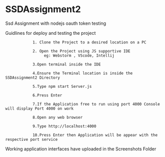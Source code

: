 # SSDAssignment2
Ssd Assignment with nodejs oauth token testing

Guidlines for deploy and testing the project

                1. Clone the Project to a desired location on a PC

                2. Open the Project using JS supportive IDE 
                     eg: Webstorm , VScode, Intellij

                3.Open terminal inside the IDE 

                4.Ensure the Terminal location is inside the SSDAssignment2 Directory

                5.Type npm start Server.js 

                6.Press Enter 

                7.If the Application free to run using port 4000 Console will display Port 4000 on work 

                8.Open any web browser 

                9.Type http://localhost:4000

                10.Press Enter then Application will be appear with the respective port service

Working application interfaces have uploaded in the Screenshots Folder
